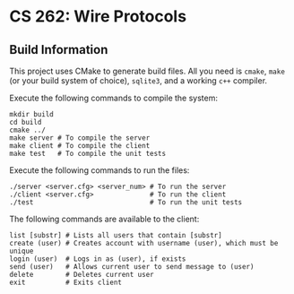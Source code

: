 # CS 262: Wire Protocols

## Build Information

This project uses CMake to generate build files. All you need is `cmake`, `make` (or your build system of choice), `sqlite3`, and a working `c++` compiler.

Execute the following commands to compile the system:

```
mkdir build
cd build
cmake ../
make server # To compile the server
make client # To compile the client
make test   # To compile the unit tests
```

Execute the following commands to run the files:

```
./server <server.cfg> <server_num> # To run the server
./client <server.cfg>              # To run the client
./test                             # To run the unit tests
```

The following commands are available to the client:

```
list [substr] # Lists all users that contain [substr]
create (user) # Creates account with username (user), which must be unique
login (user)  # Logs in as (user), if exists
send (user)   # Allows current user to send message to (user)
delete        # Deletes current user
exit          # Exits client
```